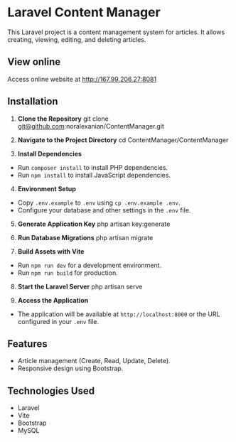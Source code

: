 # Laravel Content Manager

This Laravel project is a content management system for articles. It allows creating, viewing, editing, and deleting articles.

## View online
Access online website at http://167.99.206.27:8081

## Installation

1. **Clone the Repository**
git clone git@github.com:noralexanian/ContentManager.git

2. **Navigate to the Project Directory**
cd ContentManager/ContentManager

3. **Install Dependencies**
- Run `composer install` to install PHP dependencies.
- Run `npm install` to install JavaScript dependencies.

4. **Environment Setup**
- Copy `.env.example` to `.env` using `cp .env.example .env`.
- Configure your database and other settings in the `.env` file.

5. **Generate Application Key**
php artisan key:generate

6. **Run Database Migrations**
php artisan migrate

7. **Build Assets with Vite**
- Run `npm run dev` for a development environment.
- Run `npm run build` for production.

8. **Start the Laravel Server**
php artisan serve

9. **Access the Application**
- The application will be available at `http://localhost:8000` or the URL configured in your `.env` file.

## Features

- Article management (Create, Read, Update, Delete).
- Responsive design using Bootstrap.

## Technologies Used

- Laravel
- Vite
- Bootstrap
- MySQL
